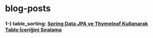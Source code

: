 # blog-posts
### 1-) table_sorting: [Spring Data JPA ve Thymeleaf Kullanarak Tablo İçeriğini Sıralama](https://medium.com/kodgemisi/spring-data-jpa-ve-thymeleaf-kullanarak-tablo-icerigini-siralama-3acd133dc585)
